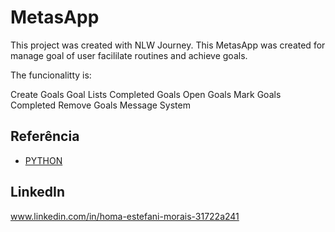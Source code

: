 
#  MetasApp

This project was created with NLW Journey. 
This MetasApp was created for manage goal of user facililate routines and achieve goals.

The funcionalitty is:

Create Goals
Goal Lists
Completed Goals
Open Goals
Mark Goals Completed
Remove Goals
Message System
## Referência

 - [PYTHON](https://www.python.org/)
 

## LinkedIn

www.linkedin.com/in/homa-estefani-morais-31722a241
